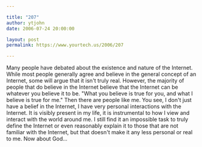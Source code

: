 ```yaml
---

title: "207"
author: ytjohn
date: 2006-07-24 20:00:00

layout: post
permalink: https://www.yourtech.us/2006/207

---
```

Many people have debated about the existence and nature of the Internet.  While most people generally agree and believe in the general concept of an Internet, some will argue that it isn't truly real.  However, the majority of people that do believe in the Internet believe that the Internet can be whatever you believe it to be.  "What you believe is true for you, and what I believe is true for me."
Then there are people like me.  You see, I don't just have a belief in the Internet, I have very personal interactions with the Internet.  It is visibly present in my life, it is instrumental to how I view and interact with the world around me.  I still find it an impossible task to truly define the Internet or even reasonably explain it to those that are not familiar with the Internet, but that doesn't make it any less personal or real to me.
Now about God...
